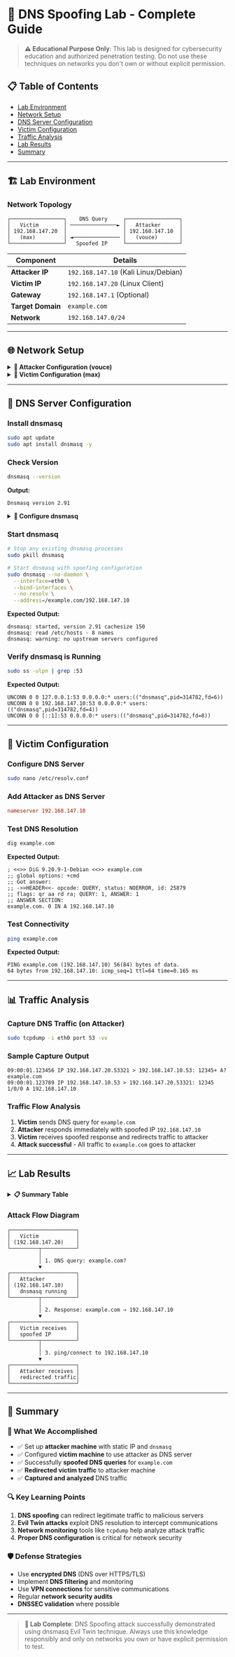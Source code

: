 # 🔐 DNS Spoofing Lab - Complete Guide

> **⚠️ Educational Purpose Only**: This lab is designed for cybersecurity education and authorized penetration testing. Do not use these techniques on networks you don't own or without explicit permission.

## 📋 Table of Contents
- [Lab Environment](#-lab-environment)
- [Network Setup](#-network-setup)
- [DNS Server Configuration](#-dns-server-configuration)
- [Victim Configuration](#-victim-configuration)
- [Traffic Analysis](#-traffic-analysis)
- [Lab Results](#-lab-results)
- [Summary](#-summary)

---

## 🏗️ Lab Environment

### Network Topology
```
┌─────────────────┐    DNS Query     ┌─────────────────┐
│   Victim        │ ───────────────► │   Attacker      │
│ 192.168.147.20  │                  │ 192.168.147.10  │
│   (max)         │ ◄─────────────── │   (vouce)       │
└─────────────────┘   Spoofed IP     └─────────────────┘
```

| Component | Details |
|-----------|---------|
| **Attacker IP** | `192.168.147.10` (Kali Linux/Debian) |
| **Victim IP** | `192.168.147.20` (Linux Client) |
| **Gateway** | `192.168.147.1` (Optional) |
| **Target Domain** | `example.com` |
| **Network** | `192.168.147.0/24` |

---

## 🌐 Network Setup

<details>
<summary><strong>🔧 Attacker Configuration (vouce)</strong></summary>

### Check Network Interface
```bash
ip a show eth0
```

**Expected Output:**
```
2: eth0: <BROADCAST,MULTICAST,UP,LOWER_UP> mtu 1500 ...
    inet 192.168.147.10/24 scope global eth0
```

### Configure Static IP (if needed)
```bash
# Assign static IP if not already assigned
sudo ip addr add 192.168.147.10/24 dev eth0
sudo ip link set eth0 up
```

### Verify Routing
```bash
ip route
```

**Expected Output:**
```
default via 192.168.147.1 dev eth0
192.168.147.0/24 dev eth0 proto kernel scope link src 192.168.147.10
```

</details>

<details>
<summary><strong>🎯 Victim Configuration (max)</strong></summary>

### Check Network Interface
```bash
ip a show eth0
```

**Expected Output:**
```
2: eth0: <BROADCAST,MULTICAST,UP,LOWER_UP> mtu 1500 ...
    inet 192.168.147.20/24 scope global eth0
```

### Configure Network (if needed)
```bash
# Assign IP if necessary
sudo ip addr add 192.168.147.20/24 dev eth0
sudo ip link set eth0 up

# Set default gateway
sudo ip route add default via 192.168.147.1
```

### Verify Configuration
```bash
ip a
ip route
```

**Expected Output:**
```
default via 192.168.147.1 dev eth0
192.168.147.0/24 dev eth0 proto kernel scope link src 192.168.147.20
```

</details>

---

## 🔧 DNS Server Configuration

### Install dnsmasq
```bash
sudo apt update
sudo apt install dnsmasq -y
```

### Check Version
```bash
dnsmasq --version
```

**Output:**
```
Dnsmasq version 2.91
```

<details>
<summary><strong>📝 Configure dnsmasq</strong></summary>

### Edit Configuration File
```bash
sudo nano /etc/dnsmasq.conf
```

### Add Configuration
```conf
# Listen only on attacker IP
listen-address=192.168.147.10

# Bind to specific interfaces only
bind-interfaces

# Spoof example.com to attacker IP
address=/example.com/192.168.147.10

# Don't query upstream DNS servers
no-resolv
```

**Configuration Explanation:**
- `listen-address` - IP address dnsmasq will listen on
- `bind-interfaces` - Bind only to specified interface
- `address` - Domain to IP mapping (spoofing rule)
- `no-resolv` - Don't query upstream DNS servers

</details>

### Start dnsmasq
```bash
# Stop any existing dnsmasq processes
sudo pkill dnsmasq

# Start dnsmasq with spoofing configuration
sudo dnsmasq --no-daemon \
  --interface=eth0 \
  --bind-interfaces \
  --no-resolv \
  --address=/example.com/192.168.147.10
```

**Expected Output:**
```
dnsmasq: started, version 2.91 cachesize 150
dnsmasq: read /etc/hosts - 8 names
dnsmasq: warning: no upstream servers configured
```

### Verify dnsmasq is Running
```bash
sudo ss -ulpn | grep :53
```

**Expected Output:**
```
UNCONN 0 0 127.0.0.1:53 0.0.0.0:* users:(("dnsmasq",pid=314782,fd=6))
UNCONN 0 0 192.168.147.10:53 0.0.0.0:* users:(("dnsmasq",pid=314782,fd=4))
UNCONN 0 0 [::1]:53 0.0.0.0:* users:(("dnsmasq",pid=314782,fd=8))
```

---

## 🎯 Victim Configuration

### Configure DNS Server
```bash
sudo nano /etc/resolv.conf
```

### Add Attacker as DNS Server
```conf
nameserver 192.168.147.10
```

### Test DNS Resolution
```bash
dig example.com
```

**Expected Output:**
```
; <<>> DiG 9.20.9-1-Debian <<>> example.com
;; global options: +cmd
;; Got answer:
;; ->>HEADER<<- opcode: QUERY, status: NOERROR, id: 25879
;; flags: qr aa rd ra; QUERY: 1, ANSWER: 1
;; ANSWER SECTION:
example.com. 0 IN A 192.168.147.10
```

### Test Connectivity
```bash
ping example.com
```

**Expected Output:**
```
PING example.com (192.168.147.10) 56(84) bytes of data.
64 bytes from 192.168.147.10: icmp_seq=1 ttl=64 time=0.165 ms
```

---

## 📊 Traffic Analysis

### Capture DNS Traffic (on Attacker)
```bash
sudo tcpdump -i eth0 port 53 -vv
```

### Sample Capture Output
```
09:00:01.123456 IP 192.168.147.20.53321 > 192.168.147.10.53: 12345+ A? example.com
09:00:01.123789 IP 192.168.147.10.53 > 192.168.147.20.53321: 12345 1/0/0 A 192.168.147.10
```

### Traffic Flow Analysis
1. **Victim** sends DNS query for `example.com`
2. **Attacker** responds immediately with spoofed IP `192.168.147.10`
3. **Victim** receives spoofed response and redirects traffic to attacker
4. **Attack successful** - All traffic to `example.com` goes to attacker

---

## 📈 Lab Results

<details>
<summary><strong>📋 Summary Table</strong></summary>

| Step | Attacker (vouce) | Victim (max) |
|------|------------------|--------------|
| **IP Configuration** | `192.168.147.10/24` | `192.168.147.20/24` |
| **Default Gateway** | `192.168.147.1` | `192.168.147.1` |
| **DNS Server** | `dnsmasq on 192.168.147.10` | `nameserver 192.168.147.10` |
| **DNS Query for example.com** | Response: `192.168.147.10` (spoofed) | Receives `192.168.147.10` |
| **Packet Capture** | ✅ Yes (tcpdump on port 53) | ❌ No |

</details>

### Attack Flow Diagram
```
┌─────────────────────┐
│   Victim            │
│ (192.168.147.20)    │
└─────────┬───────────┘
          │
          │ 1. DNS query: example.com?
          ▼
┌─────────────────────┐
│   Attacker          │
│ (192.168.147.10)    │
│   dnsmasq running   │
└─────────┬───────────┘
          │
          │ 2. Response: example.com → 192.168.147.10
          ▼
┌─────────────────────┐
│   Victim receives   │
│   spoofed IP        │
└─────────┬───────────┘
          │
          │ 3. ping/connect to 192.168.147.10
          ▼
┌─────────────────────┐
│   Attacker receives │
│   redirected traffic│
└─────────────────────┘
```

---

## 📝 Summary

### 🎯 What We Accomplished
- ✅ Set up **attacker machine** with static IP and `dnsmasq`
- ✅ Configured **victim machine** to use attacker as DNS server
- ✅ Successfully **spoofed DNS queries** for `example.com`
- ✅ **Redirected victim traffic** to attacker machine
- ✅ **Captured and analyzed** DNS traffic

### 🔍 Key Learning Points
1. **DNS spoofing** can redirect legitimate traffic to malicious servers
2. **Evil Twin attacks** exploit DNS resolution to intercept communications
3. **Network monitoring** tools like `tcpdump` help analyze attack traffic
4. **Proper DNS configuration** is critical for network security

### 🛡️ Defense Strategies
- Use **encrypted DNS** (DNS over HTTPS/TLS)
- Implement **DNS filtering** and monitoring
- Use **VPN connections** for sensitive communications
- Regular **network security audits**
- **DNSSEC validation** where possible

---

> **🔬 Lab Complete**: DNS Spoofing attack successfully demonstrated using dnsmasq Evil Twin technique. Always use this knowledge responsibly and only on networks you own or have explicit permission to test.

